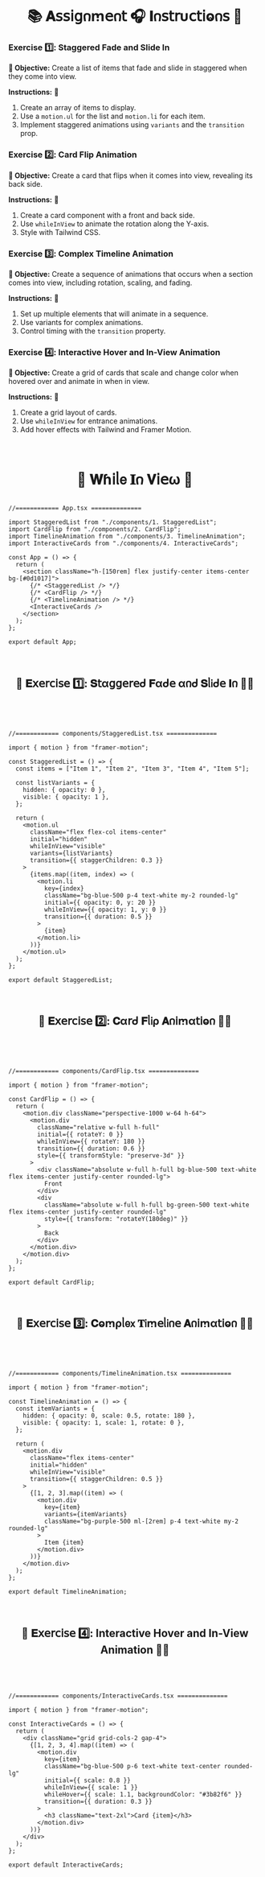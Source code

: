 <h1  align="center" >📚 𝐀𝗌𝗌𝗂𝗀𐓣ꭑ𝖾𐓣𝗍 🎧 𝚰𐓣𝗌𝗍𝗋υ𝖼𝗍𝗂ⱺ𐓣𝗌 🧋</h1>

### Exercise 1️⃣: Staggered Fade and Slide In

**🎯 Objective:** Create a list of items that fade and slide in staggered when they come into view.

**Instructions:** 📑

1. Create an array of items to display.
2. Use a `motion.ul` for the list and `motion.li` for each item.
3. Implement staggered animations using `variants` and the `transition` prop.

### Exercise 2️⃣: Card Flip Animation

**🎯 Objective:** Create a card that flips when it comes into view, revealing its back side.

**Instructions:** 📑

1. Create a card component with a front and back side.
2. Use `whileInView` to animate the rotation along the Y-axis.
3. Style with Tailwind CSS.

### Exercise 3️⃣: Complex Timeline Animation

**🎯 Objective:** Create a sequence of animations that occurs when a section comes into view, including rotation, scaling, and fading.

**Instructions:** 📑

1. Set up multiple elements that will animate in a sequence.
2. Use variants for complex animations.
3. Control timing with the `transition` property.

### Exercise 4️⃣: Interactive Hover and In-View Animation

**🎯 Objective:** Create a grid of cards that scale and change color when hovered over and animate in when in view.

**Instructions:** 📑

1. Create a grid layout of cards.
2. Use `whileInView` for entrance animations.
3. Add hover effects with Tailwind and Framer Motion.

</br>

<h1  align="center" > 🍄 𝐖ɦ𝗂ᥣ𝖾 𝚰𐓣 𝐕𝗂𝖾ω 🥠</h1>

```TSX

//============ App.tsx ============== 

import StaggeredList from "./components/1. StaggeredList";
import CardFlip from "./components/2. CardFlip";
import TimelineAnimation from "./components/3. TimelineAnimation";
import InteractiveCards from "./components/4. InteractiveCards";

const App = () => {
  return (
    <section className="h-[150rem] flex justify-center items-center bg-[#0d1017]">
      {/* <StaggeredList /> */}
      {/* <CardFlip /> */}
      {/* <TimelineAnimation /> */}
      <InteractiveCards />
    </section>
  );
};

export default App;

```

</br>

<h2  align="center" > 🕍 𝐄𝗑𝖾𝗋𝖼𝗂𝗌𝖾 1️⃣: 𝐒𝗍α𝗀𝗀𝖾𝗋𝖾ᑯ 𝐅αᑯ𝖾 α𐓣ᑯ 𝐒ᥣ𝗂ᑯ𝖾 𝚰𐓣 🏄‍♀️</h2>

<h1  align="center" > 

<img src="" width="" height=""/>

</h1>

```TSX

//============ components/StaggeredList.tsx ============== 

import { motion } from "framer-motion";

const StaggeredList = () => {
  const items = ["Item 1", "Item 2", "Item 3", "Item 4", "Item 5"];

  const listVariants = {
    hidden: { opacity: 0 },
    visible: { opacity: 1 },
  };

  return (
    <motion.ul
      className="flex flex-col items-center"
      initial="hidden"
      whileInView="visible"
      variants={listVariants}
      transition={{ staggerChildren: 0.3 }}
    >
      {items.map((item, index) => (
        <motion.li
          key={index}
          className="bg-blue-500 p-4 text-white my-2 rounded-lg"
          initial={{ opacity: 0, y: 20 }}
          whileInView={{ opacity: 1, y: 0 }}
          transition={{ duration: 0.5 }}
        >
          {item}
        </motion.li>
      ))}
    </motion.ul>
  );
};

export default StaggeredList;

```

</br>

<h2  align="center" > 🕍 𝐄𝗑𝖾𝗋𝖼𝗂𝗌𝖾 2️⃣: 𝐂α𝗋ᑯ 𝐅ᥣ𝗂ρ 𝐀𐓣𝗂ꭑα𝗍𝗂ⱺ𐓣 🏄‍♀️</h2>

<h1  align="center" > 

<img src="" width="" height=""/>

</h1>

```TSX

//============ components/CardFlip.tsx ============== 

import { motion } from "framer-motion";

const CardFlip = () => {
  return (
    <motion.div className="perspective-1000 w-64 h-64">
      <motion.div
        className="relative w-full h-full"
        initial={{ rotateY: 0 }}
        whileInView={{ rotateY: 180 }}
        transition={{ duration: 0.6 }}
        style={{ transformStyle: "preserve-3d" }}
      >
        <div className="absolute w-full h-full bg-blue-500 text-white flex items-center justify-center rounded-lg">
          Front
        </div>
        <div
          className="absolute w-full h-full bg-green-500 text-white flex items-center justify-center rounded-lg"
          style={{ transform: "rotateY(180deg)" }}
        >
          Back
        </div>
      </motion.div>
    </motion.div>
  );
};

export default CardFlip;

```

</br>

<h2  align="center" > 🕍 𝐄𝗑𝖾𝗋𝖼𝗂𝗌𝖾 3️⃣: 𝐂ⱺꭑρᥣ𝖾𝗑 𝐓𝗂ꭑ𝖾ᥣ𝗂𐓣𝖾 𝐀𐓣𝗂ꭑα𝗍𝗂ⱺ𐓣 🏄‍♀️</h2>

<h1  align="center" > 

<img src="" width="" height=""/>

</h1>

```TSX

//============ components/TimelineAnimation.tsx ============== 

import { motion } from "framer-motion";

const TimelineAnimation = () => {
  const itemVariants = {
    hidden: { opacity: 0, scale: 0.5, rotate: 180 },
    visible: { opacity: 1, scale: 1, rotate: 0 },
  };

  return (
    <motion.div
      className="flex items-center"
      initial="hidden"
      whileInView="visible"
      transition={{ staggerChildren: 0.5 }}
    >
      {[1, 2, 3].map((item) => (
        <motion.div
          key={item}
          variants={itemVariants}
          className="bg-purple-500 ml-[2rem] p-4 text-white my-2 rounded-lg"
        >
          Item {item}
        </motion.div>
      ))}
    </motion.div>
  );
};

export default TimelineAnimation;

```

</br>

<h2  align="center" > 🕍 𝐄𝗑𝖾𝗋𝖼𝗂𝗌𝖾 4️⃣: Interactive Hover and In-View Animation 🏄‍♀️</h2>

<h1  align="center" > 

<img src="" width="" height=""/>

</h1>

```TSX

//============ components/InteractiveCards.tsx ============== 

import { motion } from "framer-motion";

const InteractiveCards = () => {
  return (
    <div className="grid grid-cols-2 gap-4">
      {[1, 2, 3, 4].map((item) => (
        <motion.div
          key={item}
          className="bg-blue-500 p-6 text-white text-center rounded-lg"
          initial={{ scale: 0.8 }}
          whileInView={{ scale: 1 }}
          whileHover={{ scale: 1.1, backgroundColor: "#3b82f6" }}
          transition={{ duration: 0.3 }}
        >
          <h3 className="text-2xl">Card {item}</h3>
        </motion.div>
      ))}
    </div>
  );
};

export default InteractiveCards;

```
